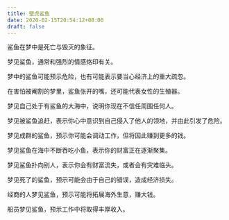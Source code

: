 ```yaml
---
title: 壁虎鲨鱼
date: 2020-02-15T20:54:12+08:00
draft: false
---
```


鲨鱼在梦中是死亡与毁灭的象征。




梦见鲨鱼，通常和强烈的情感烙印有关。




梦中的鲨鱼可能预示危险，也有可能表示要当心经济上的重大疏忽。




在害怕被阉割的梦里，鲨鱼张开的嘴，还可能代表女性的生殖器。




梦见自己处于有鲨鱼的大海中，说明你现在不信任周围任何人。




梦见被鲨鱼追赶，表示你心中意识到自己侵入了他人的领地，并由此引发了危险。




梦见成群的鲨鱼，预示你可能会调动工作，但将因此赚到更多的钱。




梦见鲨鱼在海中不断吞吃小鱼，表示你的财富正在逐渐聚集。




梦见鲨鱼扑向别人，表示你会有财富流失，或者会有灾难临头。




梦见死了的鲨鱼，预示可能会由于自己的错误，造成经济损失。




经商的人梦见鲨鱼，预示可能将拓展海外生意，赚大钱。




船员梦见鲨鱼，预示工作中将取得丰厚收入。

